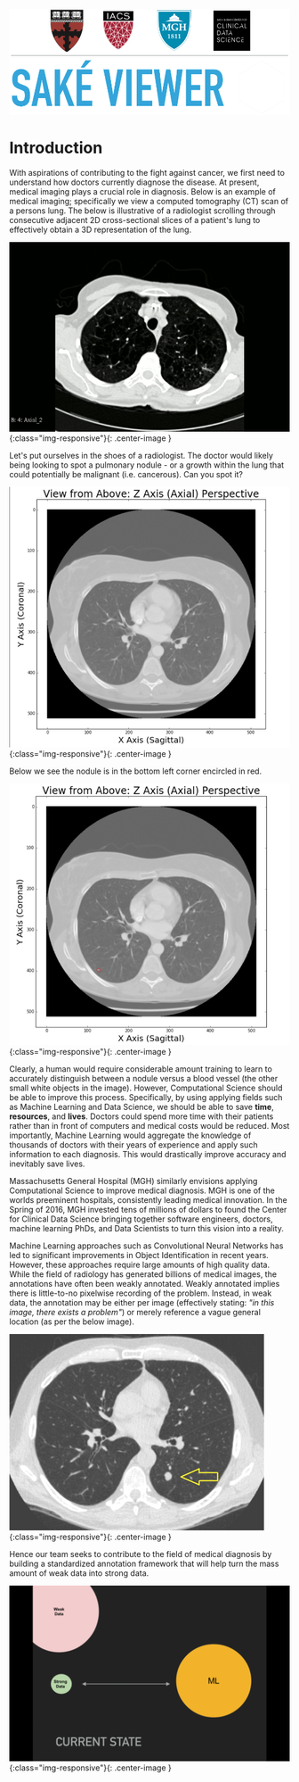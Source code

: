![logos](images/logo4.png)

# Introduction

With aspirations of contributing to the fight against cancer, we first need to understand how doctors currently diagnose the disease.  At present, medical imaging plays a crucial role in diagnosis.  Below is an example of medical imaging; specifically we view a computed tomography (CT) scan of a persons lung.  The below is illustrative of a radiologist scrolling through consecutive adjacent 2D cross-sectional slices of a patient's lung to effectively obtain a 3D representation of the lung.

![CTStack](images/intro/animatedstack.gif){:class="img-responsive"}{: .center-image }

Let's put ourselves in the shoes of a radiologist.  The doctor would likely being looking to spot a pulmonary nodule - or a growth within the lung that could potentially be malignant (i.e. cancerous).  Can you spot it?

![QuizQuestion](images/intro/Quiz_5QW.png){:class="img-responsive"}{: .center-image }

Below we see the nodule is in the bottom left corner encircled in red.

![QuizAnswer](images/intro/Quiz_5AW2.png){:class="img-responsive"}{: .center-image }

Clearly, a human would require considerable amount training to learn to accurately distinguish between a nodule versus a blood vessel (the other small white objects in the image). However, Computational Science should be able to improve this process. Specifically, by using applying fields such as Machine Learning and Data Science, we should be able to save **time**, **resources**, and **lives**. Doctors could spend more time with their patients rather than in front of computers and medical costs would be reduced.  Most importantly, Machine Learning would aggregate the knowledge of thousands of doctors with their years of experience and apply such information to each diagnosis.  This would drastically improve accuracy and inevitably save lives.

Massachusetts General Hospital (MGH) similarly envisions applying Computational Science to improve medical diagnosis.  MGH is one of the worlds preeminent hospitals, consistently leading medical innovation.  In the Spring of 2016, MGH invested tens of millions of dollars to found the Center for Clinical Data Science bringing together software engineers, doctors, machine learning PhDs, and Data Scientists to turn this vision into a reality.

Machine Learning approaches such as Convolutional Neural Networks has led to significant improvements in Object Identification in recent years.  However, these approaches require large amounts of high quality data.  While the field of radiology has generated billions of medical images, the annotations have often been weakly annotated.  Weakly annotated implies there is little-to-no pixelwise recording of the problem.  Instead, in weak data, the annotation may be either per image (effectively stating: *"in this image, there exists a problem"*) or merely reference a vague general location (as per the below image).

![WeakData](images/intro/weak_data.png){:class="img-responsive"}{: .center-image }

Hence our team seeks to contribute to the field of medical diagnosis by building a standardized annotation framework that will help turn the mass amount of weak data into strong data.

![CTStack](images/intro/WD.gif){:class="img-responsive"}{: .center-image }